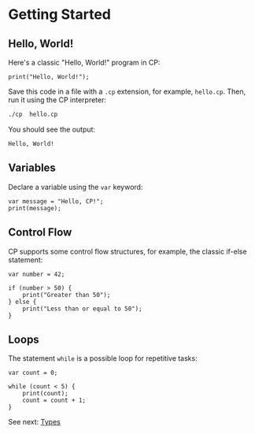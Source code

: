 # Getting Started

## Hello, World!
Here's a classic "Hello, World!" program in CP:

```cp
print("Hello, World!");
```

Save this code in a file with a `.cp` extension, for example, `hello.cp`. Then, run it using the CP interpreter:

```bash
./cp  hello.cp
```

You should see the output:

```
Hello, World!
```

## Variables

Declare a variable using the `var` keyword:

```cp
var message = "Hello, CP!";
print(message);
```

## Control Flow

CP supports some control flow structures, for example, the classic if-else statement:

```cp
var number = 42;

if (number > 50) {
    print("Greater than 50");
} else {
    print("Less than or equal to 50");
}
```

## Loops

The statement `while` is a possible loop for repetitive tasks:
```cp
var count = 0;

while (count < 5) {
    print(count);
    count = count + 1;
}
```

See next: [Types](/types.md)
